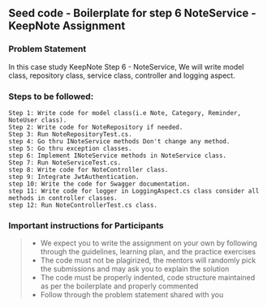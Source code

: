 ## Seed code - Boilerplate for step 6 NoteService - KeepNote Assignment

### Problem Statement

In this case study KeepNote Step 6 -  NoteService, We will write model class, repository class, service class, controller and logging aspect.

### Steps to be followed:

    Step 1: Write code for model class(i.e Note, Category, Reminder, NoteUser class).
    Step 2: Write code for NoteRepository if needed.
    Step 3: Run NoteRepositoryTest.cs. 
    step 4: Go thru INoteService methods Don't change any method.
    step 5: Go thru exception classes.
    step 6: Implement INoteService methods in NoteService class.
    Step 7: Run NoteServiceTest.cs.
    step 8: Write code for NoteController class.
    step 9: Integrate JwtAuthentication.
    step 10: Write the code for Swagger documentation.
    step 11: Write code for logger in LoggingAspect.cs class consider all methods in controller classes.
    step 12: Run NoteControllerTest.cs class.
    


### Important instructions for Participants
> - We expect you to write the assignment on your own by following through the guidelines, learning plan, and the practice exercises
> - The code must not be plagirized, the mentors will randomly pick the submissions and may ask you to explain the solution
> - The code must be properly indented, code structure maintained as per the boilerplate and properly commented
> - Follow through the problem statement shared with you

